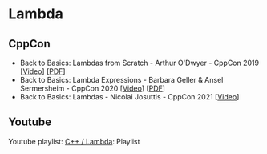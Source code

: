 # Lambda

## CppCon
- Back to Basics: Lambdas from Scratch - Arthur O'Dwyer - CppCon 2019
\[[Video](https://youtu.be/3jCOwajNch0)\]
\[[PDF](https://github.com/CppCon/CppCon2019/blob/master/Presentations/back_to_basics_lambdas_from_scratch/back_to_basics_lambdas_from_scratch__arthur_odwyer__cppcon_2019.pdf)\]
- Back to Basics: Lambda Expressions - Barbara Geller & Ansel Sermersheim - CppCon 2020
\[[Video](https://youtu.be/ZIPNFcw6V9o)\]
\[[PDF](https://github.com/CppCon/CppCon2020/blob/main/Presentations/back_to_basics_lambda_expressions/back_to_basics_lambda_expressions__barbara_geller__ansel_sermersheim__cppcon_2020.pdf)\]
- Back to Basics: Lambdas - Nicolai Josuttis - CppCon 2021
\[[Video](https://youtu.be/IgNUBw3vcO4)\]

## Youtube
Youtube playlist: [C++ / Lambda](https://www.youtube.com/playlist?list=PLgMzFcLO6jyBG7attcB7aOzVz8Gg8UK-O&jct=SZlu26aa05X8gosinmNTiQV99bkC1Q): Playlist
